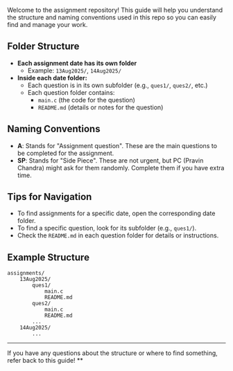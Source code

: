 Welcome to the assignment repository! This guide will help you understand the structure and naming conventions used in this repo so you can easily find and manage your work.

## Folder Structure

- **Each assignment date has its own folder**
	- Example: `13Aug2025/`, `14Aug2025/`
- **Inside each date folder:**
	- Each question is in its own subfolder (e.g., `ques1/`, `ques2/`, etc.)
	- Each question folder contains:
		- `main.c` (the code for the question)
		- `README.md` (details or notes for the question)

## Naming Conventions

- **A**: Stands for "Assignment question". These are the main questions to be completed for the assignment.
- **SP**: Stands for "Side Piece". These are not urgent, but PC (Pravin Chandra) might ask for them randomly. Complete them if you have extra time.

## Tips for Navigation

- To find assignments for a specific date, open the corresponding date folder.
- To find a specific question, look for its subfolder (e.g., `ques1/`).
- Check the `README.md` in each question folder for details or instructions.

## Example Structure

```
assignments/
	13Aug2025/
		ques1/
			main.c
			README.md
		ques2/
			main.c
			README.md
		...
	14Aug2025/
		...
```

---

If you have any questions about the structure or where to find something, refer back to this guide!
**
